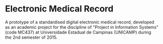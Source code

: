 # Electronic Medical Record
A prototype of a standardised digital electronic medical record, developed as an academic project for the discipline of "Project in Information Systems" (code MC437) at Universidade Estadual de Campinas (UNICAMP) during the 2nd semester of 2015.
